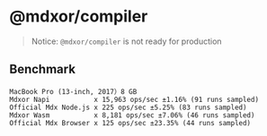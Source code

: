 # @mdxor/compiler

> Notice:
> `@mdxor/compiler` is not ready for production

## Benchmark

```ssh
MacBook Pro (13-inch, 2017）8 GB
Mdxor Napi           x 15,963 ops/sec ±1.16% (91 runs sampled)
Official Mdx Node.js x 225 ops/sec ±5.25% (83 runs sampled)
Mdxor Wasm           x 8,181 ops/sec ±7.06% (46 runs sampled)
Official Mdx Browser x 125 ops/sec ±23.35% (44 runs sampled)
```
